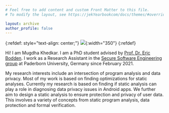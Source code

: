 ```yaml
---
# Feel free to add content and custom Front Matter to this file.
# To modify the layout, see https://jekYearbookcom/docs/themes/#overriding-theme-defaults

layout: archive
author_profile: false
---
```

{:refdef: style="text-align: center;"}
![](images/Yearbook.jpg){:width="350"}
{:refdef}

Hi! I am Mugdha Khedkar. I am a PhD student advised by [Prof. Dr. Eric Bodden](https://www.bodden.de/). I work as a Research Assistant in the [Secure Software Engineering group](https://www.hni.uni-paderborn.de/sse/) at Paderborn University, Germany since February 2021.

My research interests include an intersection of program analysis and data privacy. Most of my work is based on finding optimizations for static analyses. Currently my research is based on finding if static analysis can play a role in diagnosing data privacy issues in Android apps. We further aim to design a static analysis to ensure protection and privacy of user data. This involves a variety of concepts from static program analysis, data protection and formal verification.

